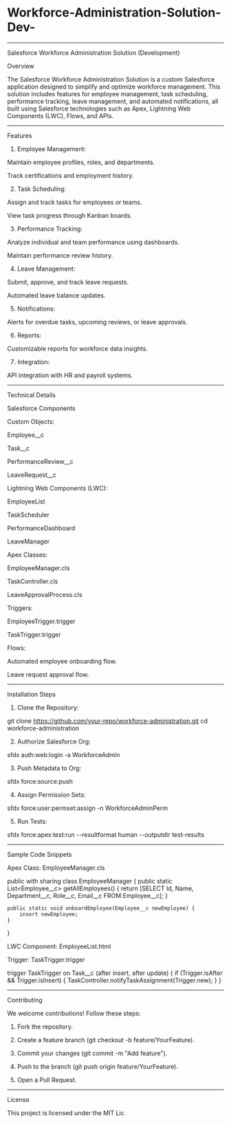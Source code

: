 # Workforce-Administration-Solution-Dev-
---

Salesforce Workforce Administration Solution (Development)

Overview

The Salesforce Workforce Administration Solution is a custom Salesforce application designed to simplify and optimize workforce management. This solution includes features for employee management, task scheduling, performance tracking, leave management, and automated notifications, all built using Salesforce technologies such as Apex, Lightning Web Components (LWC), Flows, and APIs.


---

Features

1. Employee Management:

Maintain employee profiles, roles, and departments.

Track certifications and employment history.



2. Task Scheduling:

Assign and track tasks for employees or teams.

View task progress through Kanban boards.



3. Performance Tracking:

Analyze individual and team performance using dashboards.

Maintain performance review history.



4. Leave Management:

Submit, approve, and track leave requests.

Automated leave balance updates.



5. Notifications:

Alerts for overdue tasks, upcoming reviews, or leave approvals.



6. Reports:

Customizable reports for workforce data insights.



7. Integration:

API integration with HR and payroll systems.





---

Technical Details

Salesforce Components

Custom Objects:

Employee__c

Task__c

PerformanceReview__c

LeaveRequest__c


Lightning Web Components (LWC):

EmployeeList

TaskScheduler

PerformanceDashboard

LeaveManager


Apex Classes:

EmployeeManager.cls

TaskController.cls

LeaveApprovalProcess.cls


Triggers:

EmployeeTrigger.trigger

TaskTrigger.trigger


Flows:

Automated employee onboarding flow.

Leave request approval flow.




---

Installation Steps

1. Clone the Repository:

git clone https://github.com/your-repo/workforce-administration.git
cd workforce-administration


2. Authorize Salesforce Org:

sfdx auth:web:login -a WorkforceAdmin


3. Push Metadata to Org:

sfdx force:source:push


4. Assign Permission Sets:

sfdx force:user:permset:assign -n WorkforceAdminPerm


5. Run Tests:

sfdx force:apex:test:run --resultformat human --outputdir test-results




---

Sample Code Snippets

Apex Class: EmployeeManager.cls

public with sharing class EmployeeManager {
    public static List<Employee__c> getAllEmployees() {
        return [SELECT Id, Name, Department__c, Role__c, Email__c FROM Employee__c];
    }
    
    public static void onboardEmployee(Employee__c newEmployee) {
        insert newEmployee;
    }
}

LWC Component: EmployeeList.html

<template>
    <lightning-card title="Employee Directory" icon-name="standard:people">
        <template if:true={employees}>
            <lightning-datatable 
                key-field="id" 
                data={employees} 
                columns={columns}>
            </lightning-datatable>
        </template>
        <template if:false={employees}>
            <p>No employees found.</p>
        </template>
    </lightning-card>
</template>

Trigger: TaskTrigger.trigger

trigger TaskTrigger on Task__c (after insert, after update) {
    if (Trigger.isAfter && Trigger.isInsert) {
        TaskController.notifyTaskAssignment(Trigger.new);
    }
}


---

Contributing

We welcome contributions! Follow these steps:

1. Fork the repository.


2. Create a feature branch (git checkout -b feature/YourFeature).


3. Commit your changes (git commit -m "Add feature").


4. Push to the branch (git push origin feature/YourFeature).


5. Open a Pull Request.




---

License

This project is licensed under the MIT Lic
